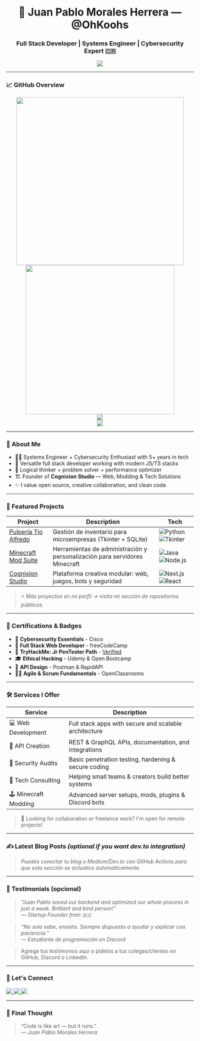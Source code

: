 <h1 align="center">🚀 Juan Pablo Morales Herrera — @OhKoohs</h1>
<h3 align="center">Full Stack Developer | Systems Engineer | Cybersecurity Expert 🇨🇷</h3>

<p align="center">
  <img src="https://readme-typing-svg.herokuapp.com?center=true&vCenter=true&color=0FFCC6FF&lines=Building+Powerful+Web+Experiences;Crafting+Secure+and+Scalable+Solutions;From+Costa+Rica+to+the+World" />
</p>

---

### 📈 GitHub Overview

<div align="center">
  <img src="https://github-readme-stats.vercel.app/api?username=OhKoohs&show_icons=true&count_private=true&theme=tokyonight&hide_border=false" width="450"/>
  <img src="https://github-readme-streak-stats.herokuapp.com/?user=OhKoohs&theme=tokyonight&hide_border=false" width="400"/>
  <br />
  <img src="https://github-profile-trophy.vercel.app/?username=OhKoohs&theme=dracula&column=6&margin-w=10&margin-h=15" />
  <br />
  <img src="https://komarev.com/ghpvc/?username=OhKoohs&label=Profile+Views&color=blueviolet&style=flat-square" />
</div>

---

### 🧠 About Me

- 🧑‍💻 Systems Engineer + Cybersecurity Enthusiast with 5+ years in tech
- 🧩 Versatile full stack developer working with modern JS/TS stacks
- 🧠 Logical thinker + problem solver + performance optimizer
- 🏗️ Founder of **Cognixion Studio** — Web, Modding & Tech Solutions
- ✨ I value open source, creative collaboration, and clean code

---

### 🚀 Featured Projects

| Project | Description | Tech |
|--------|-------------|------|
| [Pulpería Tío Alfredo](https://github.com/OhKoohs/PulperiaTioAlfredo) | Gestión de inventario para microempresas (Tkinter + SQLite) | ![Python](https://img.shields.io/badge/-Python-3776AB?style=flat&logo=python&logoColor=white) ![Tkinter](https://img.shields.io/badge/-Tkinter-FFCA28?style=flat&logo=python) |
| [Minecraft Mod Suite](https://github.com/OhKoohs/MinecraftModSuite) | Herramientas de administración y personalización para servidores Minecraft | ![Java](https://img.shields.io/badge/-Java-ED8B00?style=flat&logo=java&logoColor=white) ![Node.js](https://img.shields.io/badge/-Node.js-339933?style=flat&logo=node.js&logoColor=white) |
| [Cognixion Studio](https://github.com/OhKoohs/CognixionStudio) | Plataforma creativa modular: web, juegos, bots y seguridad | ![Next.js](https://img.shields.io/badge/-Next.js-000?style=flat&logo=nextdotjs) ![React](https://img.shields.io/badge/-React-61DAFB?style=flat&logo=react) |

> ⚡ *Más proyectos en mi perfil → visita mi sección de repositorios públicos.*

---

### 🧾 Certifications & Badges

- 🥇 **Cybersecurity Essentials** - Cisco
- 🥈 **Full Stack Web Developer** - freeCodeCamp
- 🥉 **TryHackMe: Jr PenTester Path** - [Verified](https://tryhackme.com/)
- 🎓 **Ethical Hacking** - Udemy & Open Bootcamp
- 🧪 **API Design** - Postman & RapidAPI
- 👨‍🏫 **Agile & Scrum Fundamentals** - OpenClassrooms

---

### 🛠️ Services I Offer

| Service | Description |
|--------|-------------|
| 💻 Web Development | Full stack apps with secure and scalable architecture |
| 🧪 API Creation | REST & GraphQL APIs, documentation, and integrations |
| 🔐 Security Audits | Basic penetration testing, hardening & secure coding |
| 🧠 Tech Consulting | Helping small teams & creators build better systems |
| 🕹️ Minecraft Modding | Advanced server setups, mods, plugins & Discord bots |

> 💼 Looking for collaboration or freelance work? I'm open for remote projects!

---

### ✍️ Latest Blog Posts *(optional if you want dev.to integration)*

<!-- BLOG-POST-LIST:START -->
<!-- BLOG-POST-LIST:END -->

> *Puedes conectar tu blog o Medium/Dev.to con GitHub Actions para que esta sección se actualice automáticamente.*

---

### 🧷 Testimonials (opcional)

> *“Juan Pablo saved our backend and optimized our whole process in just a week. Brilliant and kind person!”*  
> — *Startup Founder from 🇲🇽*

> *“No solo sabe, enseña. Siempre dispuesto a ayudar y explicar con paciencia.”*  
> — *Estudiante de programación en Discord*

> Agrega tus testimonios aquí o pídelos a tus colegas/clientes en GitHub, Discord o LinkedIn.

---

### 🤝 Let's Connect

<p align="left">
  <a href="https://instagram.com/juanpablomh_omg" target="_blank">
    <img src="https://img.shields.io/badge/Instagram-E4405F?style=for-the-badge&logo=instagram&logoColor=white" />
  </a>
  <a href="mailto:moralesherrerajuanpablo63@gmail.com">
    <img src="https://img.shields.io/badge/Gmail-D14836?style=for-the-badge&logo=gmail&logoColor=white" />
  </a>
  <a href="https://discord.com/invite/VJxGnpKra7" target="_blank">
    <img src="https://img.shields.io/badge/Discord-5865F2?style=for-the-badge&logo=discord&logoColor=white" />
  </a>
</p>

---

### 🧠 Final Thought

> “Code is like art — but it runs.”  
> — *Juan Pablo Morales Herrera*

